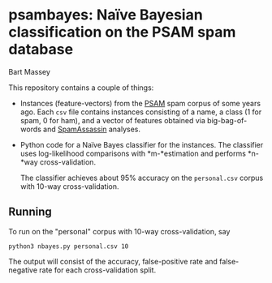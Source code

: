 # psambayes: Naïve Bayesian classification on the PSAM spam database
Bart Massey

This repository contains a couple of things:

* Instances (feature-vectors) from the
  [PSAM](http://www.cs.pdx.edu/~bart/papers/spam.pdf) spam
  corpus of some years ago. Each `csv` file contains
  instances consisting of a name, a class (1 for spam, 0 for
  ham), and a vector of features obtained via
  big-bag-of-words and
  [SpamAssassin](https://spamassassin.apache.org/) analyses.

* Python code for a Naïve Bayes classifier for the
  instances. The classifier uses log-likelihood comparisons
  with *m-*estimation and performs *n-*way cross-validation.

  The classifier achieves about 95% accuracy on the
  `personal.csv` corpus with 10-way cross-validation.

## Running

To run on the "personal" corpus with 10-way
cross-validation, say

    python3 nbayes.py personal.csv 10

The output will consist of the accuracy, false-positive rate
and false-negative rate for each cross-validation split.
